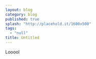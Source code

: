```yaml
---
layout: blog
category: blog
published: true
splash: "http://placehold.it/1600x500"
tags: 
  - "null"
title: Untitled
---
```


Looool